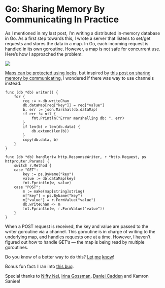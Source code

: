 
# Go: Sharing Memory By Communicating In Practice

As I mentioned in my last post, I’m writing a distributed in-memory database in Go. As a first step towards this, I wrote a server that listens to set/get requests and stores the data in a map. In Go, each incoming request is handled in its own goroutine. However, a map is not safe for concurrent use. Here’s how I approached the problem:

![](https://cdn-images-1.medium.com/max/8192/1*S41bNcPfWq8ilS0IvQTV_Q.jpeg)

[Maps can be protected using locks](https://blog.golang.org/go-maps-in-action), but inspired by [this post on sharing memory by communicating](https://blog.golang.org/share-memory-by-communicating), I wondered if there was way to use channels instead.

    func (db *db) writer() {
        for {
            req := <-db.writeChan
            db.dataMap[req["key"]] = req["value"]
            b, err := json.Marshal(db.dataMap)
            if err != nil {
                fmt.Println("Error marshalling db: ", err)
            }
            if len(b) > len(db.data) {
                db.extend(len(b))
            }
            copy(db.data, b)
        }
    }
     
    func (db *db) handler(w http.ResponseWriter, r *http.Request, ps httprouter.Params) {
        switch r.Method {
        case "GET":
            key := ps.ByName("key")
            value := db.dataMap[key]
            fmt.Fprintln(w, value)
        case "POST":
            m := make(map[string]string)
            m["key"] = ps.ByName("key")
            m["value"] = r.FormValue("value")
            db.writeChan <- m
            fmt.Fprintln(w, r.FormValue("value"))
        }
    }

When a POST request is received, the key and value are passed to the writer goroutine via a channel. This goroutine is in charge of writing to the underlying map, and handles requests one at a time. However, I haven’t figured out how to handle GET’s — the map is being read by multiple goroutines.

Do you know of a better way to do this? [Let](http://twitter.com/arpith) [me](http://arpith.co) [know](mailto:%20arpith@feedreader.co)!

Bonus fun fact: I ran into [this bug](http://stackoverflow.com/questions/26228163/localhost-no-such-host-after-250-connections-in-go-when-using-responsewriter).

Special thanks to [Nifty Nei](undefined), [Irina Gossman](https://github.com/margold), [Daniel Cadden](https://twitter.com/shikkic) and Kamron Saniee!

